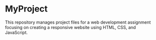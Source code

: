 # MyProject
 This repository manages project files for a web development assignment focusing on creating a responsive website using HTML, CSS, and JavaScript.
